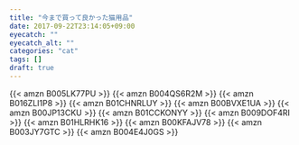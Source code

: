 ```yaml
---
title: "今まで買って良かった猫用品"
date: 2017-09-22T23:14:05+09:00
eyecatch: ""
eyecatch_alt: ""
categories: "cat"
tags: []
draft: true
---
```


{{< amzn B005LK77PU >}}
{{< amzn B004QS6R2M >}}
{{< amzn B016ZLI1P8 >}}
{{< amzn B01CHNRLUY >}}
{{< amzn B00BVXE1UA >}}
{{< amzn B00JP13CKU >}}
{{< amzn B01CCKONYY >}}
{{< amzn B009DOF4RI >}}
{{< amzn B01HLRHK16 >}}
{{< amzn B00KFAJV78 >}}
{{< amzn B003JY7GTC >}}
{{< amzn B004E4J0GS >}}